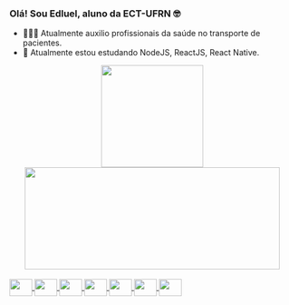 <!--
Repositórios '/user' servem para personalizar o perfil.
Como um teste, este foi feito com commits tanto diretamente do github quanto do gitbash

Guia de markdown para usar o .md:
    https://docs.pipz.com/central-de-ajuda/learning-center/guia-basico-de-markdown#open
Lista de Emojis:
    https://emojipedia.org/search/?q=bag
 Tabela de informações:
    https://github.com/anuraghazra/github-readme-stats
Site de icons:
    https://devicon.dev/
Icones de badges:
    https://dev.to/envoy_/150-badges-for-github-pnk
 

-->
### Olá! Sou Edluel, aluno da ECT-UFRN 🤓

- 👨🏾‍⚕️ Atualmente auxilio profissionais da saúde no transporte de pacientes.
- 🌱 Atualmente estou estudando NodeJS, ReactJS, React Native.


<div align="center">
  <a href="https://github.com/edluel">
  <img height="180em" src="https://github-readme-stats.vercel.app/api?username=Edluel&show_icons=true&theme=tokyonight&include_all_commits=true&count_private=true"/>
  <img height="180em" "img width="450cm" src="https://github-readme-stats.vercel.app/api/top-langs/?username=Edluel&layout=compact&langs_count=7&theme=tokyonight"/>
</div>


<div style="display: inline_block"><br>                        
  <img align="center" height="30" width="40" img src="https://cdn.jsdelivr.net/gh/devicons/devicon/icons/javascript/javascript-original.svg">
  <img align="center" height="30" width="40" img src="https://cdn.jsdelivr.net/gh/devicons/devicon/icons/nodejs/nodejs-plain.svg">
  <img align="center" height="30" width="40" img src="https://cdn.jsdelivr.net/gh/devicons/devicon/icons/react/react-original.svg">
  <img align="center" height="30" width="40" img src="https://cdn.jsdelivr.net/gh/devicons/devicon/icons/mysql/mysql-plain.svg">
  <img align="center" height="30" width="40" img src="https://cdn.jsdelivr.net/gh/devicons/devicon/icons/mongodb/mongodb-original.svg">
  <img align="center" height="30" width="40" img src="https://cdn.jsdelivr.net/gh/devicons/devicon/icons/python/python-original.svg">
  <img align="center" height="30" width="40" img src="https://cdn.jsdelivr.net/gh/devicons/devicon/icons/django/django-plain.svg">
</div>


##


